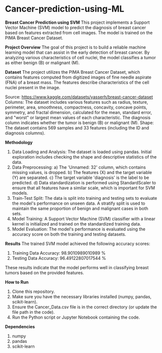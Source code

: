 # Cancer-prediction-using-ML

**Breast Cancer Prediction using SVM**
This project implements a Support Vector Machine (SVM) model to predict the diagnosis of breast cancer based on features extracted from cell images. The model is trained on the PIMA Breast Cancer Dataset.

**Project Overview**
The goal of this project is to build a reliable machine learning model that can assist in the early detection of breast cancer. By analyzing various characteristics of cell nuclei, the model classifies a tumor as either benign (B) or malignant (M).

**Dataset**
The project utilizes the PIMA Breast Cancer Dataset, which contains features computed from digitized images of fine needle aspirate (FNA) of a breast mass. The features describe characteristics of the cell nuclei present in the image.

Source: https://www.kaggle.com/datasets/yasserh/breast-cancer-dataset
Columns: The dataset includes various features such as radius, texture, perimeter, area, smoothness, compactness, concavity, concave points, symmetry, and fractal dimension, calculated for the mean, standard error, and "worst" or largest mean values of each characteristic. The diagnosis column indicates whether the tumor is benign (B) or malignant (M).
Shape: The dataset contains 569 samples and 33 features (including the ID and diagnosis columns).

**Methodology**
1. Data Loading and Analysis: The dataset is loaded using pandas. Initial exploration includes checking the shape and descriptive statistics of the data.
2. Data Preprocessing:
  a) The 'Unnamed: 32' column, which contains missing values, is dropped.
  b) The features (X) and the target variable (Y) are separated.
  c) The target variable 'diagnosis' is the label to be predicted.
  d) Data standardization is performed using StandardScaler to ensure that all features have a        similar scale, which is important for SVM models.
3. Train-Test Split: The data is split into training and testing sets to evaluate the model's performance on unseen data. A stratify split is used to maintain the same proportion of benign and malignant cases in both sets.
4. Model Training: A Support Vector Machine (SVM) classifier with a linear kernel is initialized and trained on the standardized training data.
5. Model Evaluation: The model's performance is evaluated using the accuracy score on both the training and testing datasets.
   
**Results**
The trained SVM model achieved the following accuracy scores:

1. Training Data Accuracy: 98.9010989010989 %
2. Testing Data Accuracy: 96.49122807017544 %

These results indicate that the model performs well in classifying breast tumors based on the provided features.

**How to Run**
1. Clone this repository.
2. Make sure you have the necessary libraries installed (numpy, pandas, scikit-learn).
3. Ensure the Cancer_Data.csv file is in the correct directory (or update the file path in the code).
4. Run the Python script or Jupyter Notebook containing the code.

**Dependencies**
1. numpy
2. pandas
3. scikit-learn
